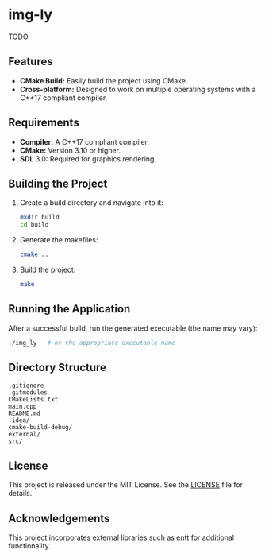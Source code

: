 # img-ly

TODO

## Features

-   **CMake Build:** Easily build the project using CMake.
-   **Cross-platform:** Designed to work on multiple operating systems with a C++17 compliant compiler.

## Requirements

-   **Compiler:** A C++17 compliant compiler.
-   **CMake:** Version 3.10 or higher.
-   **SDL** 3.0: Required for graphics rendering.

## Building the Project

1. Create a build directory and navigate into it:

    ```sh
    mkdir build
    cd build
    ```

2. Generate the makefiles:

    ```sh
    cmake ..
    ```

3. Build the project:

    ```sh
    make
    ```

## Running the Application

After a successful build, run the generated executable (the name may vary):

```sh
./img_ly   # or the appropriate executable name
```

## Directory Structure

```
.gitignore
.gitmodules
CMakeLists.txt
main.cpp
README.md
.idea/
cmake-build-debug/
external/
src/
```

## License

This project is released under the MIT License. See the [LICENSE](LICENSE) file for details.

## Acknowledgements

This project incorporates external libraries such as [entt](external/entt) for additional functionality.
